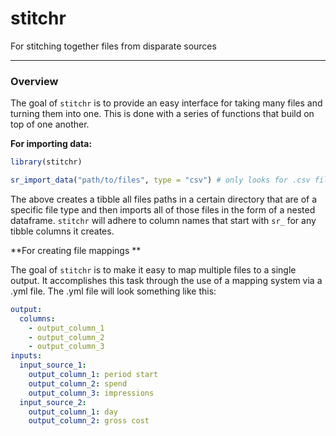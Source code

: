 # stitchr
For stitching together files from disparate sources

-----

### Overview

The goal of `stitchr` is to provide an easy interface for taking many files and turning them into one. This is done with a series of functions that build on top of one another.

**For importing data:**

```r
library(stitchr)

sr_import_data("path/to/files", type = "csv") # only looks for .csv files
```

The above creates a tibble all files paths in a certain directory that are of a specific file type and then imports all of those files in the form of a nested dataframe. `stitchr` will adhere to column names that start with `sr_` for any tibble columns it creates.


**For creating file mappings **

The goal of `stitchr` is to make it easy to map multiple files to a single output. It accomplishes this task through the use of a mapping system via a .yml file. The .yml file will look something like this:

```yml
output:
  columns:
    - output_column_1
    - output_column_2
    - output_column_3
inputs:
  input_source_1:
    output_column_1: period start
    output_column_2: spend
    output_column_3: impressions
  input_source_2:
    output_column_1: day
    output_column_2: gross cost
```
